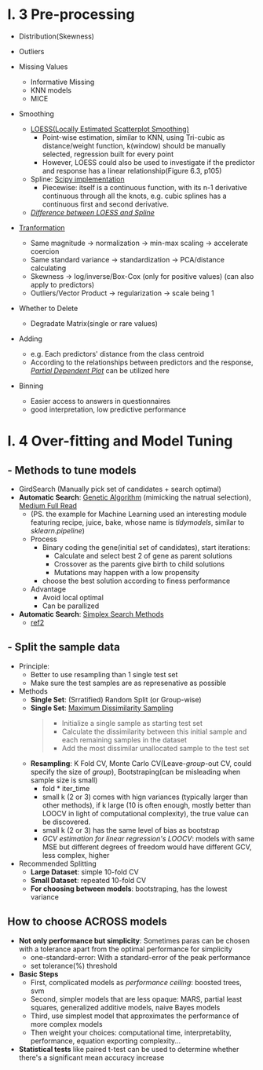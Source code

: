 # I. 3 Pre-processing  
- Distribution(Skewness)
- Outliers
- Missing Values
  - Informative Missing
  - KNN models
  - MICE
- Smoothing
  - [LOESS(Locally Estimated Scatterplot Smoothing)](https://towardsdatascience.com/loess-373d43b03564)
    - Point-wise estimation, similar to KNN, using Tri-cubic as distance/weight function, k(window) should be manually selected, regression built for every point
    - However, LOESS could also be used to investigate if the predictor and response has a linear relationship(Figure 6.3, p105)
  - Spline: [Scipy implementation](https://docs.scipy.org/doc/scipy/tutorial/interpolate.html)
    - Piecewise: itself is a continuous function, with its n-1 derivative continuous through all the knots, e.g. cubic splines has a continuous first and second derivative.
  - [*Difference between LOESS and Spline*](https://stats.stackexchange.com/a/20107)

- [Tranformation](https://github.com/XinyueYu16/Machine_Learning/blob/master/LearningNotes/Methodology_DataPreparation/dimensionless.md)
  - Same magnitude -> normalization -> min-max scaling -> accelerate coercion
  - Same standard variance -> standardization -> PCA/distance calculating
  - Skewness -> log/inverse/Box-Cox (only for positive values) (can also apply to predictors)
  - Outliers/Vector Product -> regularization -> scale being 1

- Whether to Delete
  - Degradate Matrix(single or rare values)
- Adding 
  - e.g. Each predictors' distance from the class centroid
  - According to the relationships between predictors and the response, [*Partial Dependent Plot*](https://christophm.github.io/interpretable-ml-book/pdp.html) can be utilized here
- Binning
  - Easier access to answers in questionnaires
  - good interpretation, low predictive performance

# I. 4 Over-fitting and Model Tuning
## - Methods to tune models
- GirdSearch (Manually pick set of candidates + search optimal)
- **Automatic Search**: [Genetic Algorithm](https://algoritmaonline.com/optimization-with-genetic-algorithm/#:~:text=Genetic%20Algorithm%20is%20an%20optimization%20algorithm%20that%20use,2%20main%20principles%3A%20natural%20selection%20and%20random%20mutation.) (mimicking the natrual selection), [Medium Full Read](https://medium.com/towards-data-science/genetic-algorithms-in-python-using-the-deap-library-e67f7ce4024c)
  - (PS. the example for Machine Learning used an interesting module featuring recipe, juice, bake, whose name is *tidymodels*, similar to *sklearn.pipeline*)
  - Process
    - Binary coding the gene(initial set of candidates), start iterations:
      - Calculate and select best 2 of gene as parent solutions
      - Crossover as the parents give birth to child solutions
      - Mutations may happen with a low propensity
    - choose the best solution according to finess performance
  - Advantage
    - Avoid local optimal
    - Can be parallized
- **Automatic Search**: [Simplex Search Methods](https://blog.csdn.net/weixin_45353822/article/details/105948285)
  - [ref2](https://www.shivajicollege.ac.in/sPanel/uploads/econtent/33dfc039a8d88fa01d763d5abcd1df20.pdf#:~:text=The%20simplex%20method%20provides%20a%20systematic%20search%20so,simplex%20method%20is%20presented%20in%20the%20next%20section.)
 
## - Split the sample data
- Principle: 
  - Better to use resampling than 1 single test set
  - Make sure the test samples are as represenative as possible
- Methods
  - **Single Set**: (Srratified) Random Split (or Group-wise)
  - **Single Set**: [Maximum Dissimilarity Sampling](https://scientistcafe.com/ids/datasplittingresampling.html)
    > - Initialize a single sample as starting test set
    > - Calculate the dissimilarity between this initial sample and each remaining samples in the dataset
    > - Add the most dissimilar unallocated sample to the test set
  - **Resampling**: K Fold CV, Monte Carlo CV(Leave-*group*-out CV, could specify the size of *group*), Bootstraping(can be misleading when sample size is small)
    - fold * iter_time
    - small k (2 or 3) comes with hign variances (typically larger than other methods), if k large (10 is often enough, mostly better than LOOCV in light of computational complexity), the true value can be discovered.
    - small k (2 or 3) has the same level of bias as bootstrap
    - *GCV estimation for linear regression's LOOCV*: models with same MSE but different degrees of freedom would have different GCV, less complex, higher
- Recommended Splitting
  - **Large Dataset**: simple 10-fold CV
  - **Small Dataset**: repeated 10-fold CV
  - **For choosing between models**: bootstraping, has the lowest variance

## How to choose ACROSS models
- **Not only performance but simplicity**: Sometimes paras can be chosen with a tolerance apart from the optimal performance for simplicity
  - one-standard-error: With a standard-error of the peak performance
  - set tolerance(%) threshold
- **Basic Steps**
  - First, complicated models as *performance ceiling*: boosted trees, svm
  - Second, simpler models that are less opaque: MARS, partial least squares, generalized additive models, naive Bayes models
  - Third, use simplest model that approximates the performance of more complex models
  - Then weight your choices: computational time, interpretablity, performance, equation exporting complexity... 
- **Statistical tests** like paired t-test can be used to determine whether there's a significant mean accuracy increase

  
